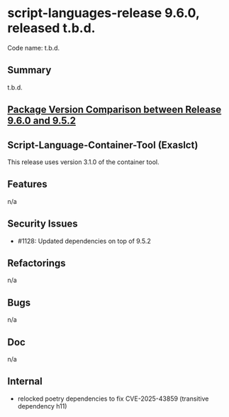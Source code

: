 # script-languages-release 9.6.0, released t.b.d.

Code name: t.b.d.

## Summary

t.b.d.

## [Package Version Comparison between Release 9.6.0 and 9.5.2](package_diffs/9.6.0/README.md)

## Script-Language-Container-Tool (Exaslct)

This release uses version 3.1.0 of the container tool.

## Features

n/a

## Security Issues

 - #1128: Updated dependencies on top of 9.5.2

## Refactorings

n/a

## Bugs

n/a

## Doc

n/a

## Internal

 - relocked poetry dependencies to fix CVE-2025-43859 (transitive dependency h11)